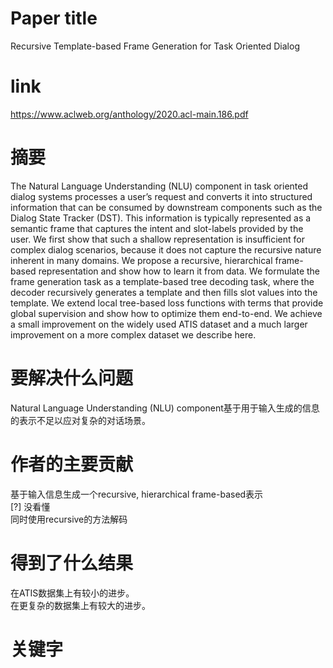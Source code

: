 # Paper title

Recursive Template-based Frame Generation for Task Oriented Dialog	

# link

https://www.aclweb.org/anthology/2020.acl-main.186.pdf	

# 摘要

The Natural Language Understanding (NLU) component in task oriented dialog systems processes a user’s request and converts it into structured information that can be consumed by downstream components such as the Dialog State Tracker (DST). This information is typically represented as a semantic frame that captures the intent and slot-labels provided by the user. We first show that such a shallow representation is insufficient for complex dialog scenarios, because it does not capture the recursive nature inherent in many domains. We propose a recursive, hierarchical frame-based representation and show how to learn it from data. We formulate the frame generation task as a template-based tree decoding task, where the decoder recursively generates a template and then fills slot values into the template. We extend local tree-based loss functions with terms that provide global supervision and show how to optimize them end-to-end. We achieve a small improvement on the widely used ATIS dataset and a much larger improvement on a more complex dataset we describe here.	

# 要解决什么问题

Natural Language Understanding (NLU) component基于用于输入生成的信息的表示不足以应对复杂的对话场景。	 

# 作者的主要贡献

基于输入信息生成一个recursive, hierarchical frame-based表示	  
[?] 没看懂   
同时使用recursive的方法解码

# 得到了什么结果

在ATIS数据集上有较小的进步。	  
在更复杂的数据集上有较大的进步。

# 关键字		
